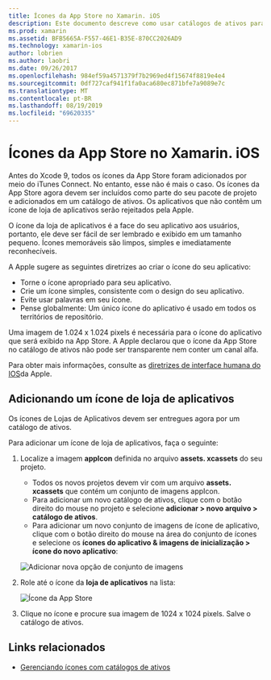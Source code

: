 ```yaml
---
title: Ícones da App Store no Xamarin. iOS
description: Este documento descreve como usar catálogos de ativos para gerenciar um ícone de loja de aplicativos para um aplicativo Xamarin. iOS. Anteriormente, os ícones da App Store foram gerenciados com o iTunes Connect.
ms.prod: xamarin
ms.assetid: BFB5665A-F557-46E1-B35E-870CC2026AD9
ms.technology: xamarin-ios
author: lobrien
ms.author: laobri
ms.date: 09/26/2017
ms.openlocfilehash: 984ef59a4571379f7b2969ed4f15674f8819e4e4
ms.sourcegitcommit: 0df727caf941f1fa0aca680ec871bfe7a9089e7c
ms.translationtype: MT
ms.contentlocale: pt-BR
ms.lasthandoff: 08/19/2019
ms.locfileid: "69620335"
---
```

# <a name="app-store-icons-in-xamarinios"></a>Ícones da App Store no Xamarin. iOS

Antes do Xcode 9, todos os ícones da App Store foram adicionados por meio do iTunes Connect. No entanto, esse não é mais o caso. Os ícones da App Store agora devem ser incluídos como parte do seu pacote de projeto e adicionados em um catálogo de ativos. Os aplicativos que não contêm um ícone de loja de aplicativos serão rejeitados pela Apple.

O ícone da loja de aplicativos é a face do seu aplicativo aos usuários, portanto, ele deve ser fácil de ser lembrado e exibido em um tamanho pequeno. Ícones memoráveis são limpos, simples e imediatamente reconhecíveis.

A Apple sugere as seguintes diretrizes ao criar o ícone do seu aplicativo:

- Torne o ícone apropriado para seu aplicativo.
- Crie um ícone simples, consistente com o design do seu aplicativo.
- Evite usar palavras em seu ícone.
- Pense globalmente: Um único ícone do aplicativo é usado em todos os territórios de repositório.

Uma imagem de 1.024 x 1.024 pixels é necessária para o ícone do aplicativo que será exibido na App Store.  A Apple declarou que o ícone da App Store no catálogo de ativos não pode ser transparente nem conter um canal alfa.

Para obter mais informações, consulte as [diretrizes de interface humana do IOS](https://developer.apple.com/ios/human-interface-guidelines/icons-and-images/image-size-and-resolution/)da Apple.

## <a name="adding-an-app-store-icon"></a>Adicionando um ícone de loja de aplicativos

Os ícones de Lojas de Aplicativos devem ser entregues agora por um catálogo de ativos. 

Para adicionar um ícone de loja de aplicativos, faça o seguinte:

1. Localize a imagem **appIcon** definida no arquivo **assets. xcassets** do seu projeto. 
    - Todos os novos projetos devem vir com um arquivo **assets. xcassets** que contém um conjunto de imagens appIcon.
    - Para adicionar um novo catálogo de ativos, clique com o botão direito do mouse no projeto e selecione **adicionar > novo arquivo > catálogo de ativos**.
    - Para adicionar um novo conjunto de imagens de ícone de aplicativo, clique com o botão direito do mouse na área do conjunto de ícones e selecione os **ícones do aplicativo & imagens de inicialização > ícone do novo aplicativo**:

    ![Adicionar nova opção de conjunto de imagens](app-store-icon-images/image1.png)

2. Role até o ícone da **loja de aplicativos** na lista:

    ![Ícone da App Store](app-store-icon-images/image2.png)

3. Clique no ícone e procure sua imagem de 1024 x 1024 pixels. Salve o catálogo de ativos.




## <a name="related-links"></a>Links relacionados

- [Gerenciando ícones com catálogos de ativos](~/ios/app-fundamentals/images-icons/app-icons.md#managing)
